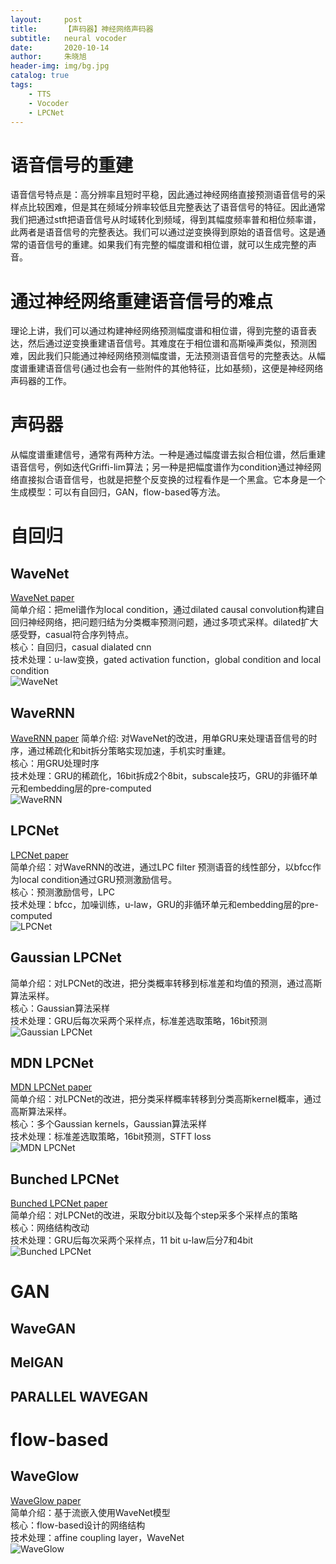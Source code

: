 ```yaml
---
layout:     post
title:      【声码器】神经网络声码器 
subtitle:   neural vocoder
date:       2020-10-14
author:     朱晓旭
header-img: img/bg.jpg
catalog: true
tags:
    - TTS
    - Vocoder
    - LPCNet
---
```

# 语音信号的重建    
语音信号特点是：高分辨率且短时平稳，因此通过神经网络直接预测语音信号的采样点比较困难，但是其在频域分辨率较低且完整表达了语音信号的特征。因此通常我们把通过stft把语音信号从时域转化到频域，得到其幅度频率普和相位频率谱，此两者是语音信号的完整表达。我们可以通过逆变换得到原始的语音信号。这是通常的语音信号的重建。如果我们有完整的幅度谱和相位谱，就可以生成完整的声音。

# 通过神经网络重建语音信号的难点    
理论上讲，我们可以通过构建神经网络预测幅度谱和相位谱，得到完整的语音表达，然后通过逆变换重建语音信号。其难度在于相位谱和高斯噪声类似，预测困难，因此我们只能通过神经网络预测幅度谱，无法预测语音信号的完整表达。从幅度谱重建语音信号(通过也会有一些附件的其他特征，比如基频)，这便是神经网络声码器的工作。

# 声码器    
从幅度谱重建信号，通常有两种方法。一种是通过幅度谱去拟合相位谱，然后重建语音信号，例如迭代Griffi-lim算法；另一种是把幅度谱作为condition通过神经网络直接拟合语音信号，也就是把整个反变换的过程看作是一个黑盒。它本身是一个生成模型：可以有自回归，GAN，flow-based等方法。

# 自回归    
## WaveNet    
[WaveNet paper](https://arxiv.org/pdf/1609.03499.pdf)    
简单介绍：把mel谱作为local condition，通过dilated causal convolution构建自回归神经网络，把问题归结为分类概率预测问题，通过多项式采样。dilated扩大感受野，casual符合序列特点。   
核心：自回归，casual dialated cnn    
技术处理：u-law变换，gated activation function，global condition and local condition    
![WaveNet](/img/vocoder1.png)

## WaveRNN    
[WaveRNN paper](https://arxiv.org/pdf/1802.08435.pdf)
简单介绍: 对WaveNet的改进，用单GRU来处理语音信号的时序，通过稀疏化和bit拆分策略实现加速，手机实时重建。    
核心：用GRU处理时序    
技术处理：GRU的稀疏化，16bit拆成2个8bit，subscale技巧，GRU的非循环单元和embedding层的pre-computed    
![WaveRNN](/img/vocoder2.png)    

## LPCNet    
[LPCNet paper](https://jmvalin.ca/papers/lpcnet_icassp2019.pdf)    
简单介绍：对WaveRNN的改进，通过LPC filter 预测语音的线性部分，以bfcc作为local condition通过GRU预测激励信号。    
核心：预测激励信号，LPC    
技术处理：bfcc，加噪训练，u-law，GRU的非循环单元和embedding层的pre-computed    
![LPCNet](/img/vocoder3.png)    

## Gaussian LPCNet    
简单介绍：对LPCNet的改进，把分类概率转移到标准差和均值的预测，通过高斯算法采样。    
核心：Gaussian算法采样      
技术处理：GRU后每次采两个采样点，标准差选取策略，16bit预测    
![Gaussian LPCNet](/img/vocoder4.png)    

## MDN LPCNet    
[MDN LPCNet paper](https://arxiv.org/pdf/2001.11686.pdf)      
简单介绍：对LPCNet的改进，把分类采样概率转移到分类高斯kernel概率，通过高斯算法采样。    
核心：多个Gaussian kernels，Gaussian算法采样    
技术处理：标准差选取策略，16bit预测，STFT loss    
![MDN LPCNet](/img/vocoder5.png)    

## Bunched LPCNet    
[Bunched LPCNet paper](https://arxiv.org/pdf/2008.04574.pdf)    
简单介绍：对LPCNet的改进，采取分bit以及每个step采多个采样点的策略    
核心：网络结构改动    
技术处理：GRU后每次采两个采样点，11 bit u-law后分7和4bit    
![Bunched LPCNet](/img/vocoder6.png)    

# GAN    
## WaveGAN    
## MelGAN    
## PARALLEL WAVEGAN    

# flow-based    
## WaveGlow    
[WaveGlow paper](https://arxiv.org/pdf/1811.00002.pdf)     
简单介绍：基于流嵌入使用WaveNet模型    
核心：flow-based设计的网络结构     
技术处理：affine coupling layer，WaveNet        
![WaveGlow](/img/vocoder7.png)    

